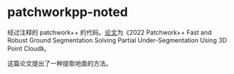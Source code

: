 # patchworkpp-noted

经过注释的 patchwork++ 的代码。[论文](https://github.com/blue-stone-j/papers/blob/main/2022%20Patchwork%2B%2B%20Fast%20and%20Robust%20Ground%20Segmentation%20Solving%20Partial%20Under-Segmentation%20Using%203D%20Point%20Cloud.pdf)为《2022 Patchwork++ Fast and Robust Ground Segmentation Solving Partial Under-Segmentation Using 3D Point Cloud》。

这篇论文提出了一种提取地面的方法。


